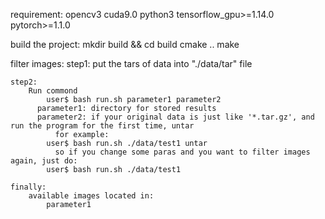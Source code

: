 requirement:
	opencv3    cuda9.0   python3	tensorflow_gpu>=1.14.0	pytorch>=1.1.0


build the project:
	mkdir build && cd build
	cmake ..
	make



filter images:
	step1:
		put the tars of data into "./data/tar" file

	step2:
		Run commond
			user$ bash run.sh parameter1 parameter2
		  parameter1: directory for stored results
		  parameter2: if your original data is just like '*.tar.gz', and run the program for the first time, untar
		      for example:
			user$ bash run.sh ./data/test1 untar
		      so if you change some paras and you want to filter images again, just do:
			user$ bash run.sh ./data/test1

	finally:
		available images located in:
			parameter1
